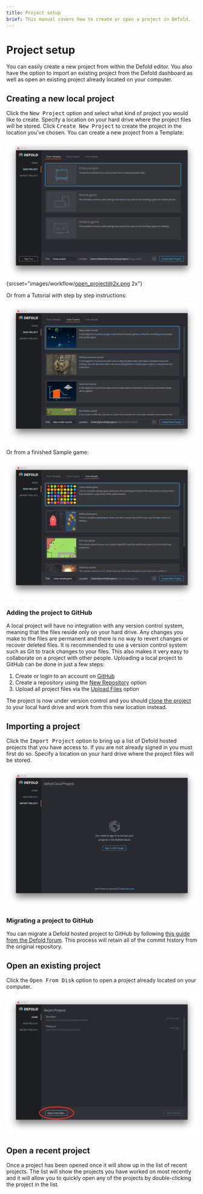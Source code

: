 ```yaml
---
title: Project setup
brief: This manual covers how to create or open a project in Defold.
---
```


# Project setup

You can easily create a new project from within the Defold editor. You also have the option to import an existing project from the Defold dashboard as well as open an existing project already located on your computer.

## Creating a new local project

Click the <kbd>New Project</kbd> option and select what kind of project you would like to create. Specify a location on your hard drive where the project files will be stored. Click <kbd>Create New Project</kbd> to create the project in the location you've chosen. You can create a new project from a Template:

![open project](images/workflow/open_project.png){srcset="images/workflow/open_project@2x.png 2x"}

Or from a Tutorial with step by step instructions:

![create project from tutorial](images/workflow/create_from_tutorial.png)

Or from a finished Sample game:

![create project from sample](images/workflow/create_from_sample.png)

### Adding the project to GitHub

A local project will have no integration with any version control system, meaning that the files reside only on your hard drive. Any changes you make to the files are permanent and there is no way to revert changes or recover deleted files. It is recommended to use a version control system such as Git to track changes to your files. This also makes it very easy to collaborate on a project with other people. Uploading a local project to GitHub can be done in just a few steps:

1. Create or login to an account on [GitHub](https://github.com/)
2. Create a repository using the [New Repository](https://help.github.com/en/articles/creating-a-new-repository) option
3. Upload all project files via the [Upload Files](https://help.github.com/en/articles/adding-a-file-to-a-repository) option

The project is now under version control and you should [clone the project](https://help.github.com/en/articles/cloning-a-repository) to your local hard drive and work from this new location instead.

## Importing a project

Click the <kbd>Import Project</kbd> option to bring up a list of Defold hosted projects that you have access to. If you are not already signed in you must first do so. Specify a location on your hard drive where the project files will be stored.

![import project](images/workflow/import_project.png)

### Migrating a project to GitHub

You can migrate a Defold hosted project to GitHub by following [this guide from the Defold forum](https://forum.defold.com/t/howto-alternative-project-hosting/1309). This process will retain all of the commit history from the original repository.

## Open an existing project

Click the <kbd>Open From Disk</kbd> option to open a project already located on your computer.

![import project](images/workflow/open_from_disk.png)

## Open a recent project

Once a project has been opened once it will show up in the list of recent projects. The list will show the projects you have worked on most recently and it will allow you to quickly open any of the projects by double-clicking the project in the list.
